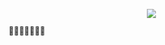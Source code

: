 <p align = "center">
  <img src = "https://user-images.githubusercontent.com/98159404/203903687-76f67576-f26e-4e70-8048-fb9dfb8b7a25.jpg" />
</p>
🌱🌱🌱🌱🌱🌱🌱


<!---
abbyfakhri/abbyfakhri is a ✨ special ✨ repository because its `README.md` (this file) appears on your GitHub profile.
You can click the Preview link to take a look at your changes.
--->
